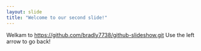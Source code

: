 ```yaml
---
layout: slide
title: "Welcome to our second slide!"
---
```

Welkam to https://github.com/bradly7738/github-slideshow.git
Use the left arrow to go back!
